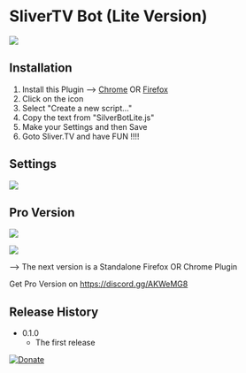 # SliverTV Bot (Lite Version)

![](https://www2.pic-upload.de/img/36076127/Unbenannt-1.png)

## Installation

1. Install this Plugin --> [Chrome](https://chrome.google.com/webstore/detail/tampermonkey/dhdgffkkebhmkfjojejmpbldmpobfkfo?hl=hu) OR [Firefox](https://addons.mozilla.org/hu/firefox/addon/tampermonkey/)
2. Click on the icon
3. Select "Create a new script..."
4. Copy the text from "SilverBotLite.js"
5. Make your Settings and then Save
6. Goto Sliver.TV and have FUN !!!!

## Settings

![](https://www2.pic-upload.de/img/36076141/2.png)

## Pro Version

![](https://www2.pic-upload.de/img/36076132/Stats.png)

![](https://www2.pic-upload.de/img/36076152/asfasfasfasfasfasd.png)

--> The next version is a Standalone Firefox OR Chrome Plugin

Get Pro Version on https://discord.gg/AKWeMG8

## Release History

* 0.1.0
    * The first release

[![Donate](https://img.shields.io/badge/Donate-PayPal-green.svg)](paypal.me/NickPablo)


<!-- Markdown link & img dfn's -->
[npm-image]: https://img.shields.io/npm/v/datadog-metrics.svg?style=flat-square
[npm-url]: https://npmjs.org/package/datadog-metrics
[npm-downloads]: https://img.shields.io/npm/dm/datadog-metrics.svg?style=flat-square
[travis-image]: https://img.shields.io/travis/dbader/node-datadog-metrics/master.svg?style=flat-square
[travis-url]: https://travis-ci.org/dbader/node-datadog-metrics
[wiki]: https://github.com/yourname/yourproject/wiki
